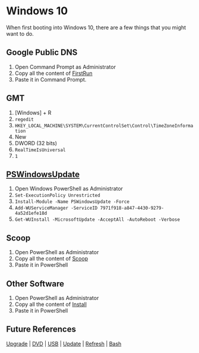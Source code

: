 # Windows 10
When first booting into Windows 10, there are a few things that you might want to do.

## Google Public DNS
1. Open Command Prompt as Administrator
2. Copy all the content of [FirstRun](https://raw.githubusercontent.com/NatoBoram/FirstRun/master/Windows%2010/FirstRun.bat)
3. Paste it in Command Prompt.

## GMT
1. [Windows] + R
2. `regedit`
3. `HKEY_LOCAL_MACHINE\SYSTEM\CurrentControlSet\Control\TimeZoneInformation`
4. New
5. DWORD (32 bits)
6. `RealTimeIsUniversal`
7. `1`

## [PSWindowsUpdate](https://www.powershellgallery.com/packages/PSWindowsUpdate/)
1. Open Windows PowerShell as Administrator
2. `Set-ExecutionPolicy Unrestricted`
3. `Install-Module -Name PSWindowsUpdate -Force`
4. `Add-WUServiceManager -ServiceID 7971f918-a847-4430-9279-4a52d1efe18d`
5. `Get-WUInstall -MicrosoftUpdate -AcceptAll -AutoReboot -Verbose`

## Scoop
1. Open PowerShell as Administrator
2. Copy all the content of [Scoop](https://raw.githubusercontent.com/NatoBoram/FirstRun/master/Windows%2010/Scoop.ps1)
3. Paste it in PowerShell

## Other Software
1. Open PowerShell as Administrator
2. Copy all the content of [Install](https://raw.githubusercontent.com/NatoBoram/FirstRun/master/Windows%2010/Install.bat)
3. Paste it in PowerShell

## Future References
[Upgrade](https://github.com/NatoBoram/FirstRun/blob/master/Windows%2010/HowTo/Upgrade/ReadMe.md) | [DVD](https://github.com/NatoBoram/FirstRun/blob/master/Windows%2010/HowTo/DVD/ReadMe.md) | [USB](https://github.com/NatoBoram/FirstRun/blob/master/Windows%2010/HowTo/USB/ReadMe.md) | [Update](https://github.com/NatoBoram/FirstRun/blob/master/Windows%2010/HowTo/Update/ReadMe.md) | [Refresh](https://github.com/NatoBoram/FirstRun/blob/master/Windows%2010/HowTo/Refresh/ReadMe.md) | [Bash](https://github.com/NatoBoram/FirstRun/blob/master/Windows%2010/HowTo/Bash/ReadMe.md)
